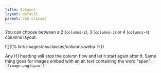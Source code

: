 ```yaml
---
title: Columns
layout: default
parent: CSS Classes
---
```


You can choose between a 2 (`columns-2`), 3 (`columns-3`) or 4 (`columns-4`) columns layout.

![]({% link images/cssclasses/columns.webp %})

Any H1 heading will stop the column flow and let it start again after it. Same thing goes for images embed with an alt text containing the word "span": `![[image.png|span]]`